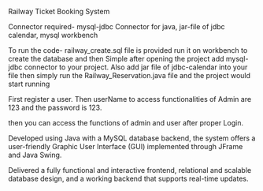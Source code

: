 
Railway Ticket Booking System

Connector required-
mysql-jdbc Connector for java,
jar-file of jdbc calendar,
mysql workbench


To run the code-
railway_create.sql file is provided run it on workbench to create the database and then 
Simple after opening the project add mysql-jdbc connector to your project.
Also add jar file of jdbc-calendar into your file
then simply run the Railway_Reservation.java file
and the project would start running

First register a user.
Then userName to access functionalities of Admin are 123 
and the password is 123.

then you can access the functions of admin and user after proper Login.


Developed using Java with a MySQL database backend, the system offers a user-friendly Graphic User Interface (GUI) implemented through JFrame and Java Swing. 


Delivered a fully functional and interactive frontend, relational and scalable database design, and a working backend that supports real-time updates.

